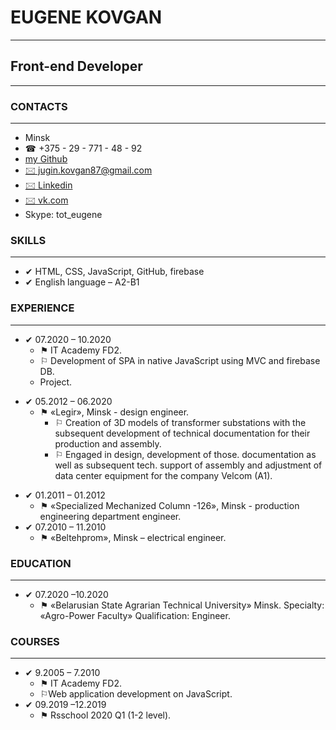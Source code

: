 <body>
    <div class="conteiner">
        <div class="header">
            <div class="photo">
                <!-- <img src="img_2.JPG" alt="my_photo" width="150px" class="left img" </div> -->
                <div class="author">
                    <div class="info_box">
                        <h1>EUGENE KOVGAN</h1>
                        <hr>
                        <h2>Front-end Developer</h2>
                    </div>
                </div>
            </div>
            <hr>
            <div class="skills">
                <h3>CONTACTS</h3>
                <hr>
                <ul class="contacts">
                    <li>Minsk</li>
                    <li>&#9742; +375 - 29 - 771 - 48 - 92</li>
                    <li><a href="https://github.com/eugenekovgan"> my Github </a></li>
                    <li><a href="mailto:jugin.kovgan87@gmail.com">&#128386; jugin.kovgan87@gmail.com </a>
                    </li>
                    <li><a href="https://www.linkedin.com/in/eugene-kovgan-b282b61b8/">&#128386; Linkedin</a></li>
                    <li><a href="https://vk.com/id8690725">&#128386; vk.com</a></li>
                    <li>Skype: tot_eugene</li>
                </ul>
                <h3>SKILLS</h3>
                <hr>
                <ul>
                    <li>&#10004; HTML, CSS, JavaScript, GitHub, firebase</li>
                    <li>&#10004; English language – A2-B1</li>
                </ul>
                <h3>EXPERIENCE</h3>
                <hr>
                <ul>
                    <li>&#10004; 07.2020 – 10.2020
                        <ul>
                            <li>&#9873; IT Academy FD2.</li>
                            <li>&#9872; Development of SPA in native JavaScript using MVC and firebase DB.</li>
                            <li><a href=""></a> Project.</li>
                        </ul>
                    </li>
                </ul>
                <ul>
                    <li>&#10004; 05.2012 – 06.2020
                        <ul>
                            <li>&#9873; «Legir», Minsk - design engineer.
                                <ul>
                                    <li>&#9872; Creation of 3D models of transformer substations with the subsequent
                                        development
                                        of
                                        technical documentation for their
                                        production and assembly.</li>
                                    <li>&#9872; Engaged in design, development of those. documentation as well as
                                        subsequent
                                        tech.
                                        support
                                        of assembly and adjustment
                                        of data center equipment for the company Velcom (A1).</li>
                                </ul>
                            </li>
                        </ul>
                </ul>
                <ul>
                    <li>&#10004; 01.2011 – 01.2012
                        <ul>
                            <li>&#9873; «Specialized Mechanized Column -126», Minsk - production engineering department
                                engineer.</li>
                        </ul>
                    </li>
                    <li>&#10004; 07.2010 – 11.2010
                        <ul>
                            <li>&#9873; «Beltehprom», Minsk – electrical engineer.</li>
                        </ul>
                    </li>
                </ul>
                <h3>EDUCATION</h3>
                <hr>
                <ul>
                    <li>&#10004; 07.2020 –10.2020
                        <ul>
                            <li>&#9873; «Belarusian State Agrarian Technical University» Minsk.
                                Specialty: «Agro-Power Faculty» Qualification: Engineer.
                            </li>
                        </ul>
                    </li>
                </ul>
                <h3>COURSES</h3>
                <hr>
                <ul>
                    <li>&#10004; 9.2005 – 7.2010
                        <ul>
                            <li>&#9873; IT Academy FD2.</li>
                            <li>&#9872;Web application development on JavaScript.</li>
                        </ul>
                    </li>
                    <li>&#10004; 09.2019 –12.2019
                        <ul>
                            <li>&#9873; Rsschool 2020 Q1 (1-2 level).</li>
                        </ul>
                    </li>
                </ul>
            </div>
        </div>

</body>
